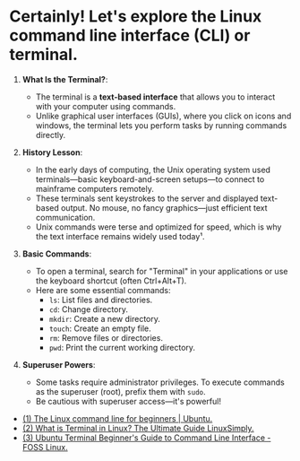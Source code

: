 # Certainly! Let's explore the Linux command line interface (CLI) or **terminal**.

1. **What Is the Terminal?**:
   - The terminal is a **text-based interface** that allows you to interact with your computer using commands.
   - Unlike graphical user interfaces (GUIs), where you click on icons and windows, the terminal lets you perform tasks by running commands directly.

2. **History Lesson**:
   - In the early days of computing, the Unix operating system used terminals—basic keyboard-and-screen setups—to connect to mainframe computers remotely.
   - These terminals sent keystrokes to the server and displayed text-based output. No mouse, no fancy graphics—just efficient text communication.
   - Unix commands were terse and optimized for speed, which is why the text interface remains widely used today¹.

3. **Basic Commands**:
   - To open a terminal, search for "Terminal" in your applications or use the keyboard shortcut (often Ctrl+Alt+T).
   - Here are some essential commands:
     - `ls`: List files and directories.
     - `cd`: Change directory.
     - `mkdir`: Create a new directory.
     - `touch`: Create an empty file.
     - `rm`: Remove files or directories.
     - `pwd`: Print the current working directory.

4. **Superuser Powers**:
   - Some tasks require administrator privileges. To execute commands as the superuser (root), prefix them with `sudo`.
   - Be cautious with superuser access—it's powerful!


- [(1) The Linux command line for beginners | Ubuntu.](https://ubuntu.com/tutorials/command-line-for-beginners.)
- [(2) What is Terminal in Linux? The Ultimate Guide LinuxSimply.](https://linuxsimply.com/what-is-terminal-in-linux/.)
- [(3) Ubuntu Terminal Beginner's Guide to Command Line Interface - FOSS Linux.](https://www.fosslinux.com/101137/the-ubuntu-terminal-getting-started-with-the-command-line-interface.htm.)
